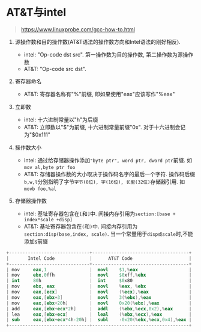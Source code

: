# AT&T与intel
> https://www.linuxprobe.com/gcc-how-to.html

1. 源操作数和目的操作数(AT&T语法的操作数方向和Intel语法的刚好相反).
    - intel: "Op-code dst src". 第一操作数为目的操作数, 第二操作数为源操作数
    - AT&T: "Op-code src dst".

2. 寄存器命名
    - AT&T: 寄存器名称有"%"前缀, 即如果使用"eax"应该写作"%eax"

3. 立即数
    - intel: 十六进制常量以"h"为后缀
    - AT&T: 立即数以"$"为前缀, 十六进制常量前缀"0x". 对于十六进制会记为"$0x111"

4. 操作数大小

    - intel: 通过给存储器操作添加`"byte ptr", word ptr, dword ptr`前缀. 如`mov al,byte ptr foo` 
    - AT&T: 存储器操作数的大小取决于操作码名字的最后一个字符. 操作码后缀`b,w,l`分别指明了字节`字节(8位), 字(16位), 长型(32位)`存储器引用. 如`movb foo,%al`

5. 存储器操作数
    - intel: 基址寄存器包含在`[`和`]`中. 间接内存引用为`section:[base + index*scale +disp]`
    - AT&T: 基址寄存器包含在`(`和`)`中. 间接内存引用为`section:disp(base,index, scale)`. 当一个常量用于`disp或scale`时,不能添加`$`前缀


```s
+------------------------------+------------------------------------+
|       Intel Code             |      AT&T Code                     |
+------------------------------+------------------------------------+
| mov     eax,1                |  movl    $1,%eax                   |   
| mov     ebx,0ffh             |  movl    $0xff,%ebx                |   
| int     80h                  |  int     $0x80                     |   
| mov     ebx, eax             |  movl    %eax, %ebx                |
| mov     eax,[ecx]            |  movl    (%ecx),%eax               |
| mov     eax,[ebx+3]          |  movl    3(%ebx),%eax              | 
| mov     eax,[ebx+20h]        |  movl    0x20(%ebx),%eax           |
| add     eax,[ebx+ecx*2h]     |  addl    (%ebx,%ecx,0x2),%eax      |
| lea     eax,[ebx+ecx]        |  leal    (%ebx,%ecx),%eax          |
| sub     eax,[ebx+ecx*4h-20h] |  subl    -0x20(%ebx,%ecx,0x4),%eax |
+------------------------------+------------------------------------+

```